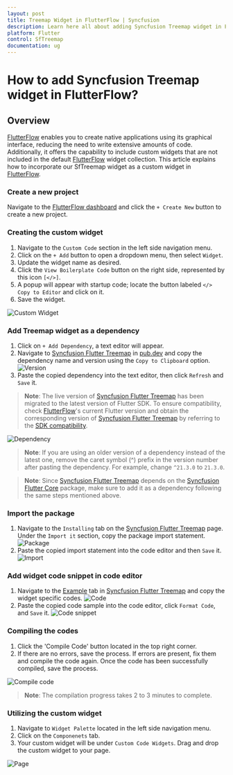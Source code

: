```yaml
---
layout: post
title: Treemap Widget in FlutterFlow | Syncfusion
description: Learn here all about adding Syncfusion Treemap widget in FlutterFlow.
platform: Flutter
control: SfTreemap
documentation: ug
---
```


# How to add Syncfusion Treemap widget in FlutterFlow?

## Overview

[FlutterFlow](https://app.flutterflow.io/dashboard) enables you to create native applications using its graphical interface, reducing the need to write extensive amounts of code. Additionally, it offers the capability to include custom widgets that are not included in the default [FlutterFlow](https://app.flutterflow.io/dashboard) widget collection. This article explains how to incorporate our SfTreemap widget as a custom widget in [FlutterFlow](https://app.flutterflow.io/dashboard).

### Create a new project

Navigate to the [FlutterFlow dashboard](https://app.flutterflow.io/dashboard) and click the `+ Create New` button to create a new project.

### Creating the custom widget

1. Navigate to the `Custom Code` section in the left side navigation menu.
2. Click on the `+ Add` button to open a dropdown menu, then select `Widget`.
3. Update the widget name as desired.
4. Click the `View Boilerplate Code` button on the right side, represented by this icon `[</>]`.
5. A popup will appear with startup code; locate the button labeled `</> Copy to Editor` and click on it.
6. Save the widget.

![Custom Widget](how-to-section-images/custom-widget.png)

### Add Treemap widget as a dependency

1. Click on `+ Add Dependency`, a text editor will appear.
2. Navigate to [Syncfusion Flutter Treemap](https://pub.dev/packages/syncfusion_flutter_treemap) in [pub.dev](https://pub.dev/) and copy the dependency name and version using the `Copy to Clipboard` option.
![Version](how-to-section-images/copy-version.png)
3. Paste the copied dependency into the text editor, then click `Refresh` and `Save` it.

>**Note**: The live version of [Syncfusion Flutter Treemap](https://pub.dev/packages/syncfusion_flutter_treemap) has been migrated to the latest version of Flutter SDK. To ensure compatibility, check [FlutterFlow](https://app.flutterflow.io/dashboard)'s current Flutter version and obtain the corresponding version of [Syncfusion Flutter Treemap](https://pub.dev/packages/syncfusion_flutter_treemap) by referring to the [SDK compatibility](https://help.syncfusion.com/flutter/system-requirements#sdk-version-compatibility).

![Dependency](how-to-section-images/dependency.png)

>**Note**: If you are using an older version of a dependency instead of the latest one, remove the caret symbol (^) prefix in the version number after pasting the dependency. For example, change `^21.3.0` to `21.3.0`.

>**Note**: Since [Syncfusion Flutter Treemap](https://pub.dev/packages/syncfusion_flutter_treemap) depends on the [Syncfusion Flutter Core](https://pub.dev/packages/syncfusion_flutter_core) package, make sure to add it as a dependency following the same steps mentioned above.

### Import the package

1. Navigate to the `Installing` tab on the [Syncfusion Flutter Treemap](https://pub.dev/packages/syncfusion_flutter_treemap) page. Under the `Import it` section, copy the package import statement.
![Package](how-to-section-images/copy-package.png)
2. Paste the copied import statement into the code editor and then `Save` it.
![Import](how-to-section-images/import-package-flutterflow.png)

### Add widget code snippet in code editor

1. Navigate to the [Example](https://pub.dev/packages/syncfusion_flutter_treemap/example) tab in [Syncfusion Flutter Treemap](https://pub.dev/packages/syncfusion_flutter_treemap) and copy the widget specific codes.
![Code](how-to-section-images/code-snippet.png)
2. Paste the copied code sample into the code editor, click `Format Code`, and `Save` it.
![Code snippet](how-to-section-images/Adding-code-snippent.png)

### Compiling the codes

1. Click the 'Compile Code' button located in the top right corner.
2. If there are no errors, save the process. If errors are present, fix them and compile the code again. Once the code has been successfully compiled, save the process.

![Compile code](how-to-section-images/compile-code.png)

>**Note**: The compilation progress takes 2 to 3 minutes to complete.

### Utilizing the custom widget

1. Navigate to `Widget Palette` located in the left side navigation menu.
2. Click on the `Componenets` tab.
3. Your custom widget will be under `Custom Code Widgets`. Drag and drop the custom widget to your page.

![Page](how-to-section-images/page.png)
